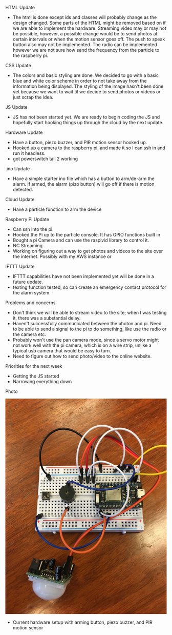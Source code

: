 HTML Update
- The html is done except ids and classes will probably change as the design changed. Some parts of the HTML might be removed based on if we are able to implement the hardware. Streaming video may or may not be possible, however, a possible change would be to send photos at certain intervals or when the motion sensor goes off. The push to speak button also may not be implemented. The radio can be implemented however we are not sure how send the frequency from the particle to the raspberry pi.

CSS Update
- The colors and basic styling are done. We decided to go with a basic blue and white color scheme in order to not take away from the information being displayed. The styling of the image hasn't been done yet because we want to wait til we decide to send photos or videos or just scrap the idea.

JS Update
- JS has not been started yet. We are ready to begin coding the JS and hopefully start hooking things up through the cloud by the next update.

Hardware Update
- Have a button, piezo buzzer, and PIR motion sensor hooked up.
- Hooked up a camera to the raspberry pi, and made it so I can ssh in and run it headless.
- got powerswitch tail 2 working

.ino Update
- Have a simple starter ino file which has a button to arm/de-arm the alarm. If armed, the alarm (pizo button) will go off if there is motion detected.

Cloud Update
- Have a particle function to arm the device

Raspberry Pi Update
- Can ssh into the pi
- Hooked the Pi up to the particle console. It has GPIO functions built in
- Bought a pi Camera and can use the raspivid library to control it.
- NC Streaming
- Working on figuring out a way to get photos and videos to the site over the internet. Possibly with my AWS instance or

IFTTT Update
- IFTTT capabilities have not been implemented yet will be done in a future update.
- texting function tested, so can create an emergency contact protocol for the alarm system.

Problems and concerns
- Don't think we will be able to stream video to the site; when I was testing it, there was a substantial delay.
- Haven't successfully communicated between the photon and pi. Need to be able to send a signal to the pi to do something, like use the radio or the camera etc.
- Probably won't use the pan camera mode, since a servo motor might not work well with the pi camera, which is on a wire strip, unlike a typical usb camera that would be easy to turn.
- Need to figure out how to send photo/video to the online website.

Priorities for the next week
- Getting the JS started
- Narrowing everything down


Photo

![alt text](diagrams/setup.jpg)
- Current hardware setup with arming button, piezo buzzer, and PIR motion sensor

